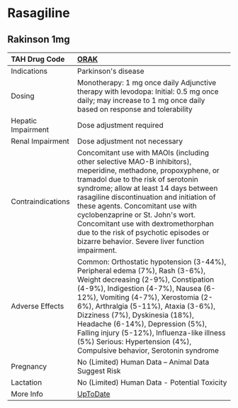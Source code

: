 # Rasagiline

## Rakinson 1mg

| TAH Drug Code      | [ORAK](https://www.tahsda.org.tw/drugs/hissearch.php?drug_code=ORAK)                                                                                                                                                                                                                                                                                                                                                                                   |
|:-------------------|:-------------------------------------------------------------------------------------------------------------------------------------------------------------------------------------------------------------------------------------------------------------------------------------------------------------------------------------------------------------------------------------------------------------------------------------------------------|
| Indications        | Parkinson's disease                                                                                                                                                                                                                                                                                                                                                                                                                                    |
| Dosing             | Monotherapy: 1 mg once daily Adjunctive therapy with levodopa: Initial: 0.5 mg once daily; may increase to 1 mg once daily based on response and tolerability                                                                                                                                                                                                                                                                                          |
| Hepatic Impairment | Dose adjustment required                                                                                                                                                                                                                                                                                                                                                                                                                               |
| Renal Impairment   | Dose adjustment not necessary                                                                                                                                                                                                                                                                                                                                                                                                                          |
| Contraindications  | Concomitant use with MAOIs (including other selective MAO-B inhibitors), meperidine, methadone, propoxyphene, or tramadol due to the risk of serotonin syndrome; allow at least 14 days between rasagiline discontinuation and initiation of these agents. Concomitant use with cyclobenzaprine or St. John's wort. Concomitant use with dextromethorphan due to the risk of psychotic episodes or bizarre behavior. Severe liver function impairment. |
| Adverse Effects    | Common: Orthostatic hypotension (3-44%), Peripheral edema (7%), Rash (3-6%), Weight decreasing (2-9%), Constipation (4-9%), Indigestion (4-7%), Nausea (6-12%), Vomiting (4-7%), Xerostomia (2-6%), Arthralgia (5-11%), Ataxia (3-6%), Dizziness (7%), Dyskinesia (18%), Headache (6-14%), Depression (5%), Falling injury (5-12%), Influenza-like illness (5%) Serious: Hypertension (4%), Compulsive behavior, Serotonin syndrome                    |
| Pregnancy          | No (Limited) Human Data – Animal Data Suggest Risk                                                                                                                                                                                                                                                                                                                                                                                                     |
| Lactation          | No (Limited) Human Data - Potential Toxicity                                                                                                                                                                                                                                                                                                                                                                                                           |
| More Info          | [UpToDate](https://www.uptodate.com/contents/rasagiline-drug-information)                                                                                                                                                                                                                                                                                                                                                                              |


